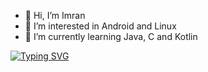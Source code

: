 - 👋 Hi, I’m Imran
- 👀 I’m interested in Android and Linux
- 🌱 I’m currently learning Java, C and Kotlin

[![Typing SVG](https://readme-typing-svg.demolab.com/?lines=Hi+👋;I'm+Imran;I'm+interested+in+Android+and+Linux;I'm+learning+Java,+Kotlin+and+C)](https://git.io/typing-svg)
<!---
IJoseph23/IJoseph23 is a ✨ special ✨ repository because its `README.md` (this file) appears on your GitHub profile.
You can click the Preview link to take a look at your changes.
--->
